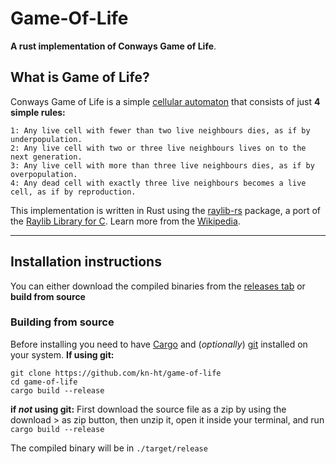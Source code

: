 # Game-Of-Life
**A rust implementation of Conways Game of Life**.


## What is Game of Life?
Conways Game of Life is a simple [cellular automaton](https://en.wikipedia.org/wiki/Cellular_automaton) that consists of just **4 simple rules:**
```
1: Any live cell with fewer than two live neighbours dies, as if by underpopulation.
2: Any live cell with two or three live neighbours lives on to the next generation.
3: Any live cell with more than three live neighbours dies, as if by overpopulation.
4: Any dead cell with exactly three live neighbours becomes a live cell, as if by reproduction.
```
This implementation is written in Rust using the [raylib-rs](https://github.com/deltaphc/raylib-rs) package, a port of the [Raylib Library for C](https://www.raylib.com/).
Learn more from the [Wikipedia](https://en.wikipedia.org/wiki/Conway%27s_Game_of_Life).

---
## Installation instructions
You can either download the compiled binaries from the [releases tab](releases)
or **build from source**

### Building from source
Before installing you need to have [Cargo](https://doc.rust-lang.org/book/ch01-03-hello-cargo.html) and (*optionally*) [git](https://git-scm.com/book/en/v2/Getting-Started-Installing-Git) installed on your system.
**If using git:**
```
git clone https://github.com/kn-ht/game-of-life
cd game-of-life
cargo build --release
```
**if _not_ using git:**
First download the source file as a zip by using the download > as zip button, then
unzip it, open it inside your terminal,
and run
`cargo build --release`

The compiled binary will be in `./target/release`
